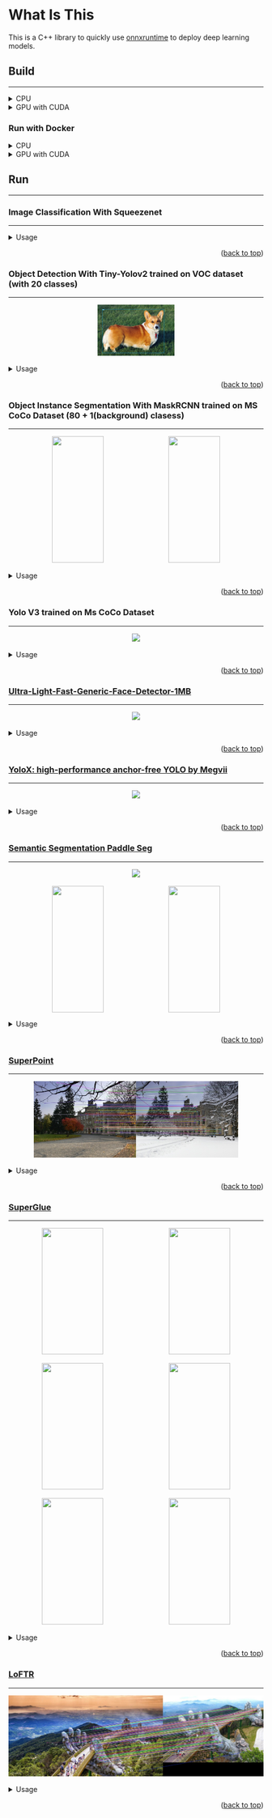 # **What Is This**

This is a C++ library to quickly use [onnxruntime](https://github.com/microsoft/onnxruntime) to deploy deep learning models.

## **Build**

---

<details>
<summary>CPU</summary>

```bash
make default

# build examples
make apps
```

</details>

<details>
<summary>GPU with CUDA</summary>

```bash
make gpu_default

make gpu_apps
```

</details>

### **Run with Docker**

<details>
<summary>CPU</summary>

```bash
# build
docker build -f ./dockerfiles/ubuntu2004.dockerfile -t onnx_runtime .

# run
docker run -it --rm -v `pwd`:/workspace onnx_runtime
```

</details>

<details>
<summary>GPU with CUDA</summary>

```bash
# build
# change the cuda version to match your local cuda version before build the docker

docker build -f ./dockerfiles/ubuntu2004_gpu.dockerfile -t onnx_runtime_gpu .

# run
docker run -it --rm --gpus all -v `pwd`:/workspace onnx_runtime_gpu
```

- Onnxruntime will be built with TensorRT support if the environment has TensorRT. Check [this memo](./docs/onnxruntime_tensorrt.md) for useful URLs related to building with TensorRT.
- Be careful to choose TensorRT version compatible with onnxruntime. A good guess can be inferred from [HERE](https://github.com/microsoft/onnxruntime/blob/main/dockerfiles/Dockerfile.tensorrt).
- Also it is not possible to use models whose input shapes are dynamic with TensorRT backend, according to [this](https://onnxruntime.ai/docs/execution-providers/TensorRT-ExecutionProvider.html#shape-inference-for-tensorrt-subgraphs)

</details>

## **Run**

---

### Image Classification With Squeezenet

---

<details>
<summary>Usage</summary>

```bash
# after make apps
./build/examples/TestImageClassification ./data/squeezenet1.1.onnx ./data/images/dog.jpg
```

the following result can be obtained

```
264 : Cardigan, Cardigan Welsh corgi : 0.391365
263 : Pembroke, Pembroke Welsh corgi : 0.376214
227 : kelpie : 0.0314975
158 : toy terrier : 0.0223435
230 : Shetland sheepdog, Shetland sheep dog, Shetland : 0.020529
```

</details>

<p align="right">(<a href="#readme-top">back to top</a>)</p>

### Object Detection With Tiny-Yolov2 trained on VOC dataset (with 20 classes)

---

<p align="center" width="100%">
    <img width="30%" src="docs/images/tiny_yolov2_result.jpg">
</p>

<details>
<summary>Usage</summary>

- Download model from onnx model zoo: [HERE](https://github.com/onnx/models/tree/master/vision/object_detection_segmentation/yolov2)

- The shape of the output would be

```text
    OUTPUT_FEATUREMAP_SIZE X OUTPUT_FEATUREMAP_SIZE * NUM_ANCHORS * (NUM_CLASSES + 4 + 1)
    where OUTPUT_FEATUREMAP_SIZE = 13; NUM_ANCHORS = 5; NUM_CLASSES = 20 for the tiny-yolov2 model from onnx model zoo
```

- Test tiny-yolov2 inference apps

```bash
# after make apps
./build/examples/tiny_yolo_v2 [path/to/tiny_yolov2/onnx/model] ./data/images/dog.jpg
```

</details>

<p align="right">(<a href="#readme-top">back to top</a>)</p>

### Object Instance Segmentation With MaskRCNN trained on MS CoCo Dataset (80 + 1(background) clasess)

---

<p align="center" width="100%">
    <img width="45%" height="250" src="docs/images/dogs_maskrcnn_result.jpg">
    <img width="45%" height="250" src="docs/images/indoor_maskrcnn_result.jpg">
</p>

<details>
<summary>Usage</summary>

- Download model from onnx model zoo: [HERE](https://github.com/onnx/models/tree/master/vision/object_detection_segmentation/mask-rcnn)

- As also stated in the url above, there are four outputs: boxes(nboxes x 4), labels(nboxes), scores(nboxes), masks(nboxesx1x28x28)
- Test mask-rcnn inference apps

```bash
# after make apps
./build/examples/mask_rcnn [path/to/mask_rcnn/onnx/model] ./data/images/dogs.jpg
./build/examples/mask_rcnn [path/to/mask_rcnn/onnx/model] ./data/images/indoor.jpg
```

</details>

<p align="right">(<a href="#readme-top">back to top</a>)</p>

### Yolo V3 trained on Ms CoCo Dataset

---

<p align="center" width="100%">
    <img width="50%" src="docs/images/no_way_home_result.jpg">
</p>

<details>
<summary>Usage</summary>

- Download model from onnx model zoo: [HERE](https://github.com/onnx/models/tree/master/vision/object_detection_segmentation/yolov3)

- Test yolo-v3 inference apps

```bash
# after make apps
./build/examples/yolov3 [path/to/yolov3/onnx/model] ./data/images/no_way_home.jpg
```

</details>

<p align="right">(<a href="#readme-top">back to top</a>)</p>

### [Ultra-Light-Fast-Generic-Face-Detector-1MB](https://github.com/Linzaer/Ultra-Light-Fast-Generic-Face-Detector-1MB)

---

<p align="center" width="100%">
    <img width="50%" src="docs/images/endgame_result.jpg">
</p>

<details>
<summary>Usage</summary>

- App to use onnx model trained with famous light-weight [Ultra-Light-Fast-Generic-Face-Detector-1MB](https://github.com/Linzaer/Ultra-Light-Fast-Generic-Face-Detector-1MB)
- Sample weight has been saved [./data/version-RFB-640.onnx](./data/version-RFB-640.onnx)
- Test inference apps

```bash
# after make apps
./build/examples/ultra_light_face_detector ./data/version-RFB-640.onnx ./data/images/endgame.jpg
```

</details>

<p align="right">(<a href="#readme-top">back to top</a>)</p>

### [YoloX: high-performance anchor-free YOLO by Megvii](https://github.com/Megvii-BaseDetection/YOLOX)

---

<p align="center" width="100%">
    <img width="50%" src="docs/images/matrix_result.jpg">
</p>

<details>
<summary>Usage</summary>

- Download onnx model trained on COCO dataset from [HERE](https://github.com/Megvii-BaseDetection/YOLOX/tree/main/demo/ONNXRuntime)

```bash
# this app tests yolox_l model but you can try with other yolox models also.
wget https://github.com/Megvii-BaseDetection/YOLOX/releases/download/0.1.1rc0/yolox_l.onnx -O ./data/yolox_l.onnx
```

- Test inference apps

```bash
# after make apps
./build/examples/yolox ./data/yolox_l.onnx ./data/images/matrix.jpg
```

</details>

<p align="right">(<a href="#readme-top">back to top</a>)</p>

### [Semantic Segmentation Paddle Seg](https://github.com/PaddlePaddle/PaddleSeg)

---

<p align="center" width="100%">
    <img width="20%" src="docs/images/cityscapes_legend.jpg">
</p>

<p align="center" width="100%">
    <img width="45%" height="250" align=top src="docs/images/sample_city_scapes_result.jpg">
    <img width="45%" height="250" align=top src="docs/images/odaiba_result.jpg">
</p>

<details>
<summary>Usage</summary>

- Download PaddleSeg's bisenetv2 trained on cityscapes dataset that has been converted to onnx [HERE](https://drive.google.com/file/d/1e-anuWG_ppDXmoy0sQ0sgrdutCTGlk95/view?usp=sharing) and copy to [./data directory](./data)

<details>
<summary>You can also convert your own PaddleSeg with following procedures</summary>

- [export PaddleSeg model](https://github.com/PaddlePaddle/PaddleSeg/blob/release/2.3/docs/model_export.md)
- convert exported model to onnx format with [Paddle2ONNX](https://github.com/PaddlePaddle/Paddle2ONNX)

</details>

- Test inference apps

```bash
./build/examples/semantic_segmentation_paddleseg_bisenetv2 ./data/bisenetv2_cityscapes.onnx ./data/images/sample_city_scapes.png
./build/examples/semantic_segmentation_paddleseg_bisenetv2 ./data/bisenetv2_cityscapes.onnx ./data/images/odaiba.jpg
```

</details>

<p align="right">(<a href="#readme-top">back to top</a>)</p>

### [SuperPoint](https://arxiv.org/pdf/1712.07629.pdf)

---

<p align="center" width="100%">
    <img width="80%" src="docs/images/super_point_good_matches.jpg">
</p>

<details>
<summary>Usage</summary>

- Convert SuperPoint's pretrained weights to onnx format

```bash
git submodule update --init --recursive
python3 -m pip install -r scripts/superpoint/requirements.txt
python3 scripts/superpoint/convert_to_onnx.py
```

- Download test images from [this dataset](https://github.com/StaRainJ/Multi-modality-image-matching-database-metrics-methods)

```bash
wget https://raw.githubusercontent.com/StaRainJ/Multi-modality-image-matching-database-metrics-methods/master/Multimodal_Image_Matching_Datasets/ComputerVision/CrossSeason/VisionCS_0a.png -P data

wget https://raw.githubusercontent.com/StaRainJ/Multi-modality-image-matching-database-metrics-methods/master/Multimodal_Image_Matching_Datasets/ComputerVision/CrossSeason/VisionCS_0b.png -P data
```

- Test inference apps

```bash
./build/examples/super_point /path/to/super_point.onnx data/VisionCS_0a.png data/VisionCS_0b.png
```

</details>

<p align="right">(<a href="#readme-top">back to top</a>)</p>

### [SuperGlue](https://arxiv.org/pdf/1911.11763.pdf)

---

<p align="center" width="100%">
    <img width="49%" height="250" src="docs/images/ComputerVision_VisionCS_0.jpg">
    <img width="49%" height="250" src="docs/images/ComputerVision_VN_30.jpg">
</p>

<p align="center" width="100%">
    <img width="49%" height="250" src="docs/images/RemoteSensing_CS1.jpg">
    <img width="49%" height="250" src="docs/images/RemoteSensing_CS5.jpg">
</p>

<p align="center" width="100%">
    <img width="49%" height="250" src="docs/images/ComputerVision_VisionDN_1.jpg">
    <img width="49%" height="250" src="docs/images/RetinaFix.jpg">
</p>

<details>
<summary>Usage</summary>

- Convert SuperPoint's pretrained weights to onnx format: Follow the above instruction

- Convert SuperGlue's pretrained weights to onnx format

```bash
git submodule update --init --recursive
python3 -m pip install -r scripts/superglue/requirements.txt
python3 -m pip install -r scripts/superglue/SuperGluePretrainedNetwork/requirements.txt
python3 scripts/superglue/convert_to_onnx.py
```

- Download test images from [this dataset](https://github.com/StaRainJ/Multi-modality-image-matching-database-metrics-methods): Or prepare some pairs of your own images

- Test inference apps

```bash
./build/examples/super_glue /path/to/super_point.onnx /path/to/super_glue.onnx /path/to/1st/image /path/to/2nd/image
```

</details>

<p align="right">(<a href="#readme-top">back to top</a>)</p>

### [LoFTR](https://zju3dv.github.io/loftr/)

---

<p align="center" width="100%">
    <img width="100%" src="docs/images/loftr.jpg">
</p>

<details>
<summary>Usage</summary>

- Download [LoFTR](https://github.com/zju3dv/LoFTR) weights indoor*ds_new.ckpt from [HERE](https://drive.google.com/drive/folders/1xu2Pq6mZT5hmFgiYMBT9Zt8h1yO-3SIp). (LoFTR's [latest commit](b4ee7eb0359d0062e794c99f73e27639d7c7ac9f) seems to be only compatible with the new weights (Ref: https://github.com/zju3dv/LoFTR/issues/48). Hence, this onnx cpp application is only compatible with \_indoor_ds_new.ckpt* weights)

- Convert LoFTR's pretrained weights to onnx format

```bash
git submodule update --init --recursive
python3 -m pip install -r scripts/loftr/requirements.txt
python3 scripts/loftr/convert_to_onnx.py --model_path /path/to/indoor_ds_new.ckpt
```

- Download test images from [this dataset](https://github.com/StaRainJ/Multi-modality-image-matching-database-metrics-methods): Or prepare some pairs of your own images

- Test inference apps

```bash
./build/examples/loftr /path/to/loftr.onnx /path/to/loftr.onnx /path/to/1st/image /path/to/2nd/image
```

</details>

<p align="right">(<a href="#readme-top">back to top</a>)</p>
